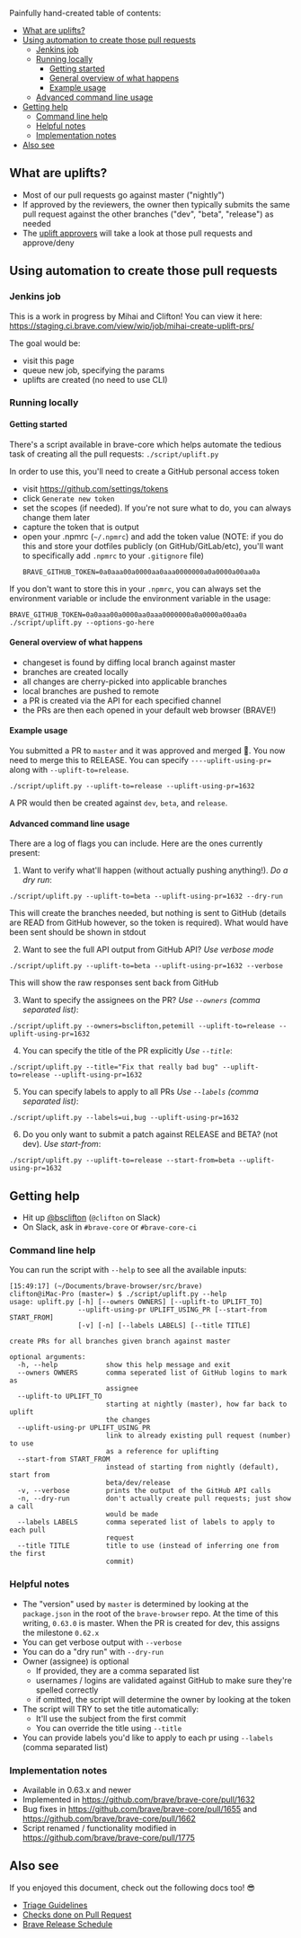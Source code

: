Painfully hand-created table of contents:
- [What are uplifts?](#what-are-uplifts)
- [Using automation to create those pull requests](#using-automation-to-create-those-pull-requests)
    - [Jenkins job](#jenkins-job)
    - [Running locally](#running-locally)
        - [Getting started](https://github.com/brave/brave-browser/wiki/Uplifting-a-pull-request#getting-started) 
        - [General overview of what happens](https://github.com/brave/brave-browser/wiki/Uplifting-a-pull-request#general-overview-of-what-happens)
        - [Example usage](#example-usage)
    - [Advanced command line usage](https://github.com/brave/brave-browser/wiki/Uplifting-a-pull-request#advanced-command-line-usage)
- [Getting help](https://github.com/brave/brave-browser/wiki/Uplifting-a-pull-request#getting-help)
    - [Command line help](https://github.com/brave/brave-browser/wiki/Uplifting-a-pull-request#command-line-help)
    - [Helpful notes](https://github.com/brave/brave-browser/wiki/Uplifting-a-pull-request#helpful-notes)
    - [Implementation notes](https://github.com/brave/brave-browser/wiki/Uplifting-a-pull-request#implementation-notes)
- [Also see](https://github.com/brave/brave-browser/wiki/Uplifting-a-pull-request#also-see)

## What are uplifts?
- Most of our pull requests go against master ("nightly")
- If approved by the reviewers, the owner then typically submits the same pull request against the other branches ("dev", "beta", "release") as needed
- The [uplift approvers](https://github.com/brave/brave-browser/wiki/Triage-Guidelines#uplift-approvers) will take a look at those pull requests and approve/deny 

## Using automation to create those pull requests
### Jenkins job
This is a work in progress by Mihai and Clifton!
You can view it here:
https://staging.ci.brave.com/view/wip/job/mihai-create-uplift-prs/

The goal would be:
- visit this page
- queue new job, specifying the params
- uplifts are created (no need to use CLI)

### Running locally
#### Getting started
There's a script available in brave-core which helps automate the tedious task of creating all the pull requests:
`./script/uplift.py`

In order to use this, you'll need to create a GitHub personal access token
- visit https://github.com/settings/tokens
- click `Generate new token`
- set the scopes (if needed). If you're not sure what to do, you can always change them later
- capture the token that is output
- open your .npmrc (`~/.npmrc`) and add the token value (NOTE: if you do this and store your dotfiles publicly (on GitHub/GitLab/etc), you'll want to specifically add `.npmrc` to your `.gitignore` file)
    ```
    BRAVE_GITHUB_TOKEN=0a0aaa00a0000aa0aaa0000000a0a0000a00aa0a
    ```

If you don't want to store this in your `.npmrc`, you can always set the environment variable or include the environment variable in the usage:
```
BRAVE_GITHUB_TOKEN=0a0aaa00a0000aa0aaa0000000a0a0000a00aa0a ./script/uplift.py --options-go-here
```

#### General overview of what happens
- changeset is found by diffing local branch against master
- branches are created locally
- all changes are cherry-picked into applicable branches
- local branches are pushed to remote
- a PR is created via the API for each specified channel
- the PRs are then each opened in your default web browser (BRAVE!)

#### Example usage
You submitted a PR to `master` and it was approved and merged 🎉. You now need to merge this to RELEASE. You can specify `----uplift-using-pr=` along with `--uplift-to=release`. 
```
./script/uplift.py --uplift-to=release --uplift-using-pr=1632
```
A PR would then be created against `dev`, `beta`, and `release`.

#### Advanced command line usage
There are a log of flags you can include. Here are the ones currently present:

1. Want to verify what'll happen (without actually pushing anything!). *Do a dry run*:
```
./script/uplift.py --uplift-to=beta --uplift-using-pr=1632 --dry-run
```
This will create the branches needed, but nothing is sent to GitHub (details are READ from GitHub however, so the token is required). What would have been sent should be shown in stdout

2. Want to see the full API output from GitHub API? *Use verbose mode*
```
./script/uplift.py --uplift-to=beta --uplift-using-pr=1632 --verbose
```
This will show the raw responses sent back from GitHub

3. Want to specify the assignees on the PR? *Use `--owners` (comma separated list)*:
```
./script/uplift.py --owners=bsclifton,petemill --uplift-to=release --uplift-using-pr=1632
```

4. You can specify the title of the PR explicitly *Use `--title`*:
```
./script/uplift.py --title="Fix that really bad bug" --uplift-to=release --uplift-using-pr=1632
```

5. You can specify labels to apply to all PRs *Use `--labels` (comma separated list)*:
```
./script/uplift.py --labels=ui,bug --uplift-using-pr=1632
```

6. Do you only want to submit a patch against RELEASE and BETA? (not dev). *Use start-from*:
```
./script/uplift.py --uplift-to=release --start-from=beta --uplift-using-pr=1632
```

## Getting help
- Hit up [@bsclifton](https://github.com/bsclifton) (`@clifton` on Slack)
- On Slack, ask in `#brave-core` or `#brave-core-ci`

### Command line help
You can run the script with `--help` to see all the available inputs:
```
[15:49:17] (~/Documents/brave-browser/src/brave)
clifton@iMac-Pro (master=) $ ./script/uplift.py --help
usage: uplift.py [-h] [--owners OWNERS] [--uplift-to UPLIFT_TO]
                 --uplift-using-pr UPLIFT_USING_PR [--start-from START_FROM]
                 [-v] [-n] [--labels LABELS] [--title TITLE]

create PRs for all branches given branch against master

optional arguments:
  -h, --help            show this help message and exit
  --owners OWNERS       comma seperated list of GitHub logins to mark as
                        assignee
  --uplift-to UPLIFT_TO
                        starting at nightly (master), how far back to uplift
                        the changes
  --uplift-using-pr UPLIFT_USING_PR
                        link to already existing pull request (number) to use
                        as a reference for uplifting
  --start-from START_FROM
                        instead of starting from nightly (default), start from
                        beta/dev/release
  -v, --verbose         prints the output of the GitHub API calls
  -n, --dry-run         don't actually create pull requests; just show a call
                        would be made
  --labels LABELS       comma seperated list of labels to apply to each pull
                        request
  --title TITLE         title to use (instead of inferring one from the first
                        commit)
```

### Helpful notes
- The "version" used by `master` is determined by looking at the `package.json` in the root of the `brave-browser` repo. At the time of this writing, `0.63.0` is master. When the PR is created for dev, this assigns the milestone `0.62.x`
- You can get verbose output with `--verbose`
- You can do a "dry run" with `--dry-run`
- Owner (assignee) is optional
    - If provided, they are a comma separated list
    - usernames / logins are validated against GitHub to make sure they're spelled correctly
    - if omitted, the script will determine the owner by looking at the token
- The script will TRY to set the title automatically:
    - It'll use the subject from the first commit
    - You can override the title using `--title`
- You can provide labels you'd like to apply to each pr using `--labels` (comma separated list)

### Implementation notes
- Available in 0.63.x and newer
- Implemented in https://github.com/brave/brave-core/pull/1632
- Bug fixes in https://github.com/brave/brave-core/pull/1655 and https://github.com/brave/brave-core/pull/1662
- Script renamed / functionality modified in https://github.com/brave/brave-core/pull/1775

## Also see
If you enjoyed this document, check out the following docs too! 😎 
- [Triage Guidelines](https://github.com/brave/brave-browser/wiki/Triage-Guidelines)
- [Checks done on Pull Request](https://github.com/brave/brave-browser/wiki/Checks-done-on-Pull-Request)
- [Brave Release Schedule](https://github.com/brave/brave-browser/wiki/Brave-Release-Schedule)